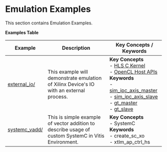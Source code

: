 Emulation Examples
==================================
This section contains Emulation Examples.

 __Examples Table__ 

Example        | Description           | Key Concepts / Keywords 
---------------|-----------------------|-------------------------
[external_io/][]|This example will demonstrate emulation of Xilinx Device's IO with an external process.|__Key__ __Concepts__<br> - [HLS C Kernel](https://www.xilinx.com/html_docs/xilinx2021_1/vitis_doc/devckernels.html#hxx1556235054362)<br> - [OpenCL Host APIs](https://www.xilinx.com/html_docs/xilinx2021_1/vitis_doc/devhostapp.html)<br>__Keywords__<br> - [sim_ipc_axis_master](https://www.xilinx.com/html_docs/xilinx2021_1/vitis_doc/runemulation1.html#sbn1601597712644__section_g3t_2s2_nnb)<br> - [sim_ipc_axis_slave](https://www.xilinx.com/html_docs/xilinx2021_1/vitis_doc/runemulation1.html#sbn1601597712644__section_g3t_2s2_nnb)<br> - [gt_master](https://www.xilinx.com/html_docs/xilinx2021_1/vitis_doc/runemulation1.html#sbn1601597712644__section_gsg_11m_nnb)<br> - [gt_slave](https://www.xilinx.com/html_docs/xilinx2021_1/vitis_doc/runemulation1.html#sbn1601597712644__section_c3g_pzl_nnb)
[systemc_vadd/][]|This is simple example of vector addition to describe usage of custom SystemC in Vitis Environment.|__Key__ __Concepts__<br> - SystemC<br>__Keywords__<br> - create_sc_xo<br> - xtlm_ap_ctrl_hs

[.]:.
[external_io/]:external_io/
[systemc_vadd/]:systemc_vadd/
